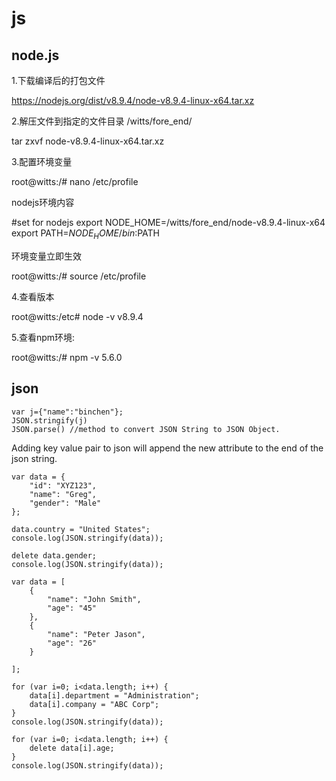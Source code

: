 # js

## node.js


1.下载编译后的打包文件

https://nodejs.org/dist/v8.9.4/node-v8.9.4-linux-x64.tar.xz

2.解压文件到指定的文件目录 /witts/fore_end/

 

tar zxvf node-v8.9.4-linux-x64.tar.xz 

3.配置环境变量

root@witts:/# nano /etc/profile

nodejs环境内容

#set for nodejs
export NODE_HOME=/witts/fore_end/node-v8.9.4-linux-x64
export PATH=$NODE_HOME/bin:$PATH

环境变量立即生效

root@witts:/# source /etc/profile

4.查看版本

root@witts:/etc# node -v
v8.9.4

 5.查看npm环境:

root@witts:/# npm -v
5.6.0

## json

```
var j={"name":"binchen"};
JSON.stringify(j)
JSON.parse() //method to convert JSON String to JSON Object.
```

Adding key value pair to json will append the new attribute to the end of the json string. 

```
var data = {
    "id": "XYZ123",
    "name": "Greg",
    "gender": "Male"
};

data.country = "United States";
console.log(JSON.stringify(data));

delete data.gender;
console.log(JSON.stringify(data));

var data = [
    {
        "name": "John Smith",
        "age": "45"
    },
    {
        "name": "Peter Jason",
        "age": "26"
    }

];

for (var i=0; i<data.length; i++) {
    data[i].department = "Administration";
    data[i].company = "ABC Corp";
}
console.log(JSON.stringify(data));

for (var i=0; i<data.length; i++) {
    delete data[i].age;
}
console.log(JSON.stringify(data));

```



